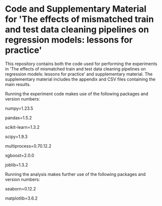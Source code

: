 # Code and Supplementary Material for 'The effects of mismatched train and test data cleaning pipelines on regression models: lessons for practice'

This repository contains both the code used for performing the experiments in 'The effects of mismatched train and test data cleaning pipelines on regression models: lessons for practice' and supplementary material. The supplementary material includes the appendix and CSV files containing the main results.

Running the experiment code makes use of the following packages and version numbers:

numpy=1.23.5

pandas=1.5.2

scikit-learn=1.3.2

scipy=1.9.3

multiprocess=0.70.12.2

xgboost=2.0.0

joblib=1.3.2

Running the analysis makes further use of the following packages and version numbers:

seaborn=0.12.2

matplotlib=3.6.2

